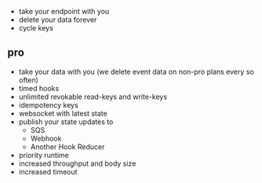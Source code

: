 - take your endpoint with you
- delete your data forever
- cycle keys

## pro

- take your data with you (we delete event data on non-pro plans every so often)
- timed hooks
- unlimited revokable read-keys and write-keys
- idempotency keys
- websocket with latest state
- publish your state updates to
  - SQS
  - Webhook
  - Another Hook Reducer
- priority runtime
- increased throughput and body size
- increased timeout
